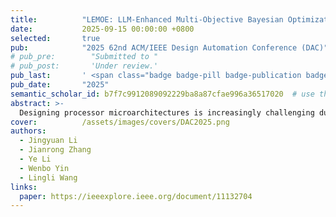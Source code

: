 ```yaml
---
title:          "LEMOE: LLM-Enhanced Multi-Objective Bayesian Optimization for Microarchitecture Exploration"
date:           2025-09-15 00:00:00 +0800
selected:       true
pub:            "2025 62nd ACM/IEEE Design Automation Conference (DAC)"
# pub_pre:        "Submitted to "
# pub_post:       'Under review.'
pub_last:       ' <span class="badge badge-pill badge-publication badge-success">CCF-A</span>'
pub_date:       "2025"
semantic_scholar_id: b7f7c9912089092229ba8a87cfae996a36517020  # use this to retrieve citation count
abstract: >-
  Designing processor microarchitectures is increasingly challenging due to a vast design space and the need to balance multiple metrics. Traditional algorithm-driven design space exploration (DSE) approaches often struggle to incorporate the extensive domain knowledge of expert architects. To address this, we introduce LEMOE, a multi-objective microarchitecture optimization framework that leverages large language model (LLM) to enhance an implicit Bayesian model. LEMOE features a program-aware warm-up phase utilizing LLM and LLVM to produce an initial design set with rich prior knowledge. By harnessing LLM’s contextual learning, our approach improves surrogate modeling and sampling under sparse data conditions. Experiment results show that LEMOE achieves a $22.8 \%$ improvement in energy efficiency with the same number of iterations and a $2.9 \times$ runtime speedup for the same target compared to prior works.
cover:          /assets/images/covers/DAC2025.png
authors:
  - Jingyuan Li 
  - Jianrong Zhang
  - Ye Li
  - Wenbo Yin
  - Lingli Wang
links:
  paper: https://ieeexplore.ieee.org/document/11132704
---
```

